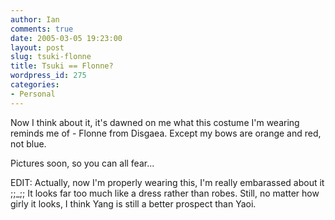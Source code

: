 ```yaml
---
author: Ian
comments: true
date: 2005-03-05 19:23:00
layout: post
slug: tsuki-flonne
title: Tsuki == Flonne?
wordpress_id: 275
categories:
- Personal
---
```


Now I think about it, it's dawned on me what this costume I'm wearing reminds me of - Flonne from Disgaea.  Except my bows are orange and red, not blue.  

Pictures soon, so you can all fear...  

EDIT: Actually, now I'm properly wearing this, I'm really embarassed about it ;;_;;  It looks far too much like a dress rather than robes.  Still, no matter how girly it looks, I think Yang is still a better prospect than Yaoi.
